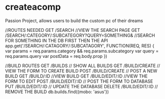 # createacomp
Passion Project, allows users to build the custom pc of their dreams


//ROUTES NEEDED
GET /SEARCH //VIEW THE SEARCH PAGE
GET /SEARCH/:CATEGORY/:SUBCATEGORY?QUERY=SOMETHING& //SEARCH FOR SOMETHING IN THE DB FIRST THEN THE API
app.get('/SEARCH/:CATAGORY/:SUBCATAGORY', FUNCTION(REQ, RES) {
    var params = req.params.category && req.params.subcategory
    var query = req.params.query
    var postData = req.body.prop
})

//BUILD ROUTES
GET /BUILDS // SHOW ALL BUILDS
GET /BUILD/CREATE // VIEW THE FORM TO CREATE BUILD
POST /BUILD/CREATE // POST A NEW BUILD
GET /BUILD/:ID //VIEW BUILD
GET /BUILD/EDIT/:ID //VIEW THE FORM TO EDIT
POST /BUILD/EDIT/:ID // POST THE FORM TO DATABASE
PUT /BUILD/EDIT/:ID // UPDATE THE DATABASE
DELETE /BUILD/EDIT/:ID // REMOVE THE BUILD
db.builds.find({mobo: 'asus'})